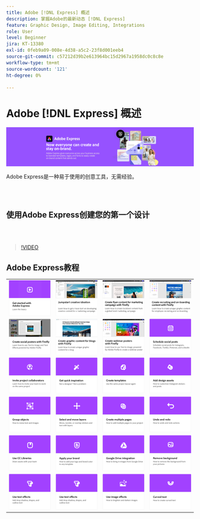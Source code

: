 ```yaml
---
title: Adobe [!DNL Express] 概述
description: 掌握Adobe的最新动态 [!DNL Express]
feature: Graphic Design, Image Editing, Integrations
role: User
level: Beginner
jira: KT-13380
exl-id: 0feb9a09-008e-4d38-a5c2-23f8d001eeb4
source-git-commit: c57212d39b2e613964bc15d2967a1958dc0c8c8e
workflow-type: tm+mt
source-wordcount: '121'
ht-degree: 0%

---
```


# Adobe [!DNL Express] 概述

![Express主页横幅](../assets/Express.png)

Adobe Express是一种易于使用的创意工具，无需经验。

<br> 

## 使用Adobe Express创建您的第一个设计

<br> 

>[!VIDEO](https://video.tv.adobe.com/v/3420225?quality=12&learn=on&hidetitle=true)

## Adobe Express教程

<table style="table-layout:fixed">
<tr>
   <td>
      <a href="get-started.md">
         <img alt="Adobe Express快速入门" src="assets/get-started.png" />
      </a>
  </td>
  <td>
      <a href="jumpstart-ideation.md">
         <img alt="快速启动创意构想" src="assets/marketing-ideation.png" />
      </a>
   </td>     
   <td>
      <a href="create-local-marketing.md">
         <img alt="使用Firefly为营销活动创建传单内容" src="assets/local-marketing.png" />
      </a>
   </td>    
   <td>
      <a href="create-on-boarding.md">
         <img alt="通过Firefly创建招聘和入门培训内容" src="assets/on-boarding.png" />
      </a>
   </td>
</tr>
<tr>
   <td>
      <a href="create-social-posters.md">
         <img alt="使用Firefly创建社交海报" src="assets/social-firefly.png" />
      </a>
   </td>
   <td>
      <a href="create-blog-graphics.md">
         <img alt="使用Firefly为博客创建图形内容" src="assets/blog-graphic.png" />
      </a>
   </td>
   <td>
      <a href="create-webinar-poster.md">
         <img alt="使用Firefly创建网络研讨会海报" src="assets/webinar-poster.png" />
      </a>
   </td>
   <td>
      <a href="schedule.md">
         <img alt="安排社交帖子" src="assets/schedule.png" />
      </a>
   </td>
</tr>
<tr>
  <td>
   <a href="collaborate.md">
      <img alt="邀请项目协作者" src="assets/collaborate.png" />
   </a>
  </td>
    <td>
      <a href="get-inspiration.md">
         <img alt="快速获取灵感" src="assets/inspiration.png" />
      </a>
  </td>
   <td>
   <a href="create-templates.md">
      <img alt="创建模板" src="assets/templates.png" />
   </a>
  </td>
   <td>
         <a href="add-design-assets.md">
            <img alt="添加设计资源" src="assets/design-assets.png" />
         </a>
   </td>
</tr>
<tr>
  <td>
         <a href="group-objects.md">
            <img alt="编组对象" src="assets/group-objects.png" />
         </a>
   </td>
  <td>
         <a href="layers.md">
            <img alt="选择和移动图层" src="assets/layers.png" />
         </a>
   </td>
  <td>
      <a href="multiple-pages.md">
         <img alt="创建多个页面" src="assets/multiple-pages.png" />
      </a>
  </td>
  <td>
      <a href="undo-redo.md">
         <img alt="还原和重做" src="assets/undo-redo.png" />
      </a>
   </td>
</tr>
<tr>
 <td>
      <a href="cc-libraries.md">
         <img alt="使用CC库" src="assets/cc-libraries.png" />
      </a>
  </td>
   <td>
      <a href="brand.md">
         <img alt="应用您的品牌" src="assets/brand.png" />
      </a>
  </td>
   <td>
      <a href="google-drive.md">
         <img alt="Google Drive集成" src="assets/google-drive.png" />
      </a>
  </td>
  <td>
      <a href="remove-background.md">
         <img alt="移除背景" src="assets/background.png" />
      </a>
  </td>
</tr>
<tr>
 <td>
      <a href="text-effects.md">
         <img alt="使用文本效果" src="assets/text-effects.png" />
      </a>
  </td>
  <td>
      <a href="text-effects.md">
         <img alt="使用文本效果" src="assets/text-effects.png" />
      </a>
  </td>
  <td>
      <a href="image-effects.md">
         <img alt="使用图像效果" src="assets/image-effects.png" />
      </a>
  </td>
   <td>
      <a href="create-curved-text.md">
         <img alt="创建弯曲的文本" src="assets/curved-text.png" />
      </a>
   </td>
</tr>
</table>
